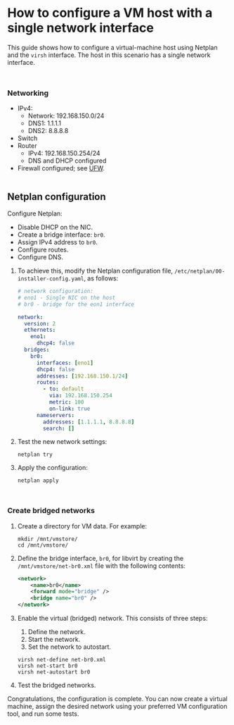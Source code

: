 # How to configure a VM host with a single network interface

This guide shows how to configure a virtual-machine host using Netplan and the `virsh` interface. The host in this scenario has a single network interface.


```{include} ../reuse/configure-vm-prerequisites.md

```


```{include} ../reuse/configure-vm-prerequisites-system.md

```


### Networking

- IPv4:
  - Network: 192.168.150.0/24
  - DNS1: 1.1.1.1
  - DNS2: 8.8.8.8
- Switch
- Router
  - IPv4: 192.168.150.254/24
  - DNS and DHCP configured
- Firewall configured; see [UFW](https://help.ubuntu.com/community/UFW).


```{include} ../reuse/configure-vm-disable-netfilter.md

```


## Netplan configuration

Configure Netplan:

- Disable DHCP on the NIC.
- Create a bridge interface: `br0`.
- Assign IPv4 address to `br0`.
- Configure routes.
- Configure DNS.

1. To achieve this, modify the Netplan configuration file, `/etc/netplan/00-installer-config.yaml`,  as follows:

    ```yaml
    # network configuration:
    # eno1 - Single NIC on the host
    # br0 - bridge for the eon1 interface

    network:
      version: 2
      ethernets:
        eno1:
          dhcp4: false
      bridges:
        br0:
          interfaces: [eno1]
          dhcp4: false
          addresses: [192.168.150.1/24]
          routes:
            - to: default
              via: 192.168.150.254
              metric: 100
              on-link: true
          nameservers:
            addresses: [1.1.1.1, 8.8.8.8]
            search: []
    ```

2. Test the new network settings:

    ```none
    netplan try
    ```

3. Apply the configuration:

    ```
    netplan apply
    ```


```{include} ../reuse/configure-vm-using-virsh.md

```


```{include} ../reuse/configure-vm-check-networking-delete-default.md

```


### Create bridged networks

1. Create a directory for VM data. For example:

    ```none
    mkdir /mnt/vmstore/
    cd /mnt/vmstore/
    ```

2. Define the bridge interface, `br0`, for libvirt by creating the `/mnt/vmstore/net-br0.xml` file with  the following contents:

    ```xml
    <network>
        <name>br0</name>
        <forward mode="bridge" />
        <bridge name="br0" />
    </network>
    ```

3. Enable the virtual (bridged) network. This consists of three steps:

   1. Define the network.
   2. Start the network.
   3. Set the network to autostart.

    ```
    virsh net-define net-br0.xml
    virsh net-start br0
    virsh net-autostart br0
    ```

4. Test the bridged networks.

Congratulations, the configuration is complete. You can now create a virtual machine, assign the desired network using your preferred VM configuration tool, and run some tests.
